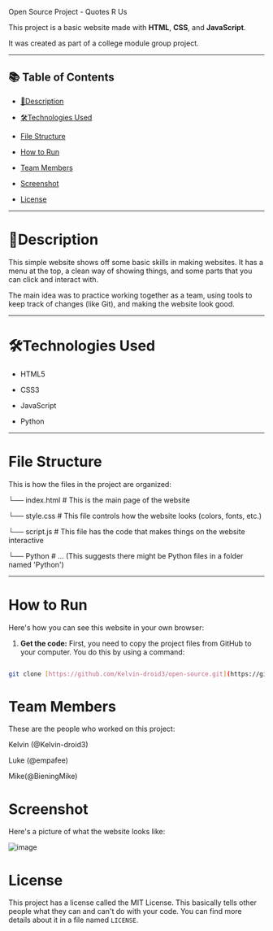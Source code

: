 ﻿Open Source Project - Quotes R Us

This project is a basic website made with **HTML**, **CSS**, and **JavaScript**.

It was created as part of a college module group project.

---

## 📚 Table of Contents

- [📝Description](#description)

- [🛠️Technologies Used](#technologies-used)

- [File Structure](#file-structure)

- [How to Run](#how-to-run)

- [Team Members](#team-members)

- [Screenshot](#screenshot)

- [License](#license)

---

# 📝Description

This simple website shows off some basic skills in making websites. It has a menu at the top, a clean way of showing things, and some parts that you can click and interact with.

The main idea was to practice working together as a team, using tools to keep track of changes (like Git), and making the website look good.

---

# 🛠️Technologies Used

- HTML5

- CSS3

- JavaScript

- Python

---

# File Structure

This is how the files in the project are organized:

└── index.html # This is the main page of the website

└── style.css # This file controls how the website looks (colors, fonts, etc.)

└── script.js # This file has the code that makes things on the website interactive

└── Python # ... (This suggests there might be Python files in a folder named 'Python')

---

# How to Run

Here's how you can see this website in your own browser:

1.  **Get the code:** First, you need to copy the project files from GitHub to your computer. You do this by using a command:

```bash

git clone [https://github.com/Kelvin-droid3/open-source.git](https://github.com/Kelvin-droid3/open-source.git)

```

# Team Members

These are the people who worked on this project:

Kelvin (@Kelvin-droid3)

Luke (@empafee)

Mike(@BieningMike)

# Screenshot

Here's a picture of what the website looks like:

![image](https://github.com/user-attachments/assets/60449df9-679c-475e-8a18-3f695cc9835c)

# License

This project has a license called the MIT License. This basically tells other people what they can and can't do with your code. You can find more details about it in a file named `LICENSE`.
